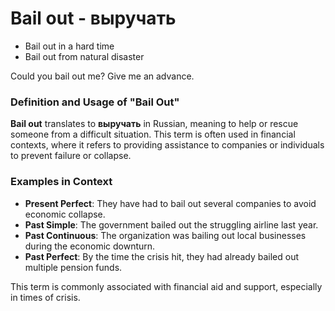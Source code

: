 # Bail out - выручать

- Bail out in a hard time
- Bail out from natural disaster

Could you bail out me? Give me an advance.

### Definition and Usage of "Bail Out"

**Bail out** translates to **выручать** in Russian, meaning to help or rescue someone from a difficult situation. This term is often used in financial contexts, where it refers to providing assistance to companies or individuals to prevent failure or collapse.

### Examples in Context

- **Present Perfect**: They have had to bail out several companies to avoid economic collapse.
- **Past Simple**: The government bailed out the struggling airline last year.
- **Past Continuous**: The organization was bailing out local businesses during the economic downturn.
- **Past Perfect**: By the time the crisis hit, they had already bailed out multiple pension funds.

This term is commonly associated with financial aid and support, especially in times of crisis.
